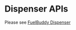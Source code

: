 # Dispenser APIs

Please see [FuelBuddy Dispenser](https://github.com/fuelbuddies/fuelbuddy-dispenser "Fuelbuddy Dispenser")